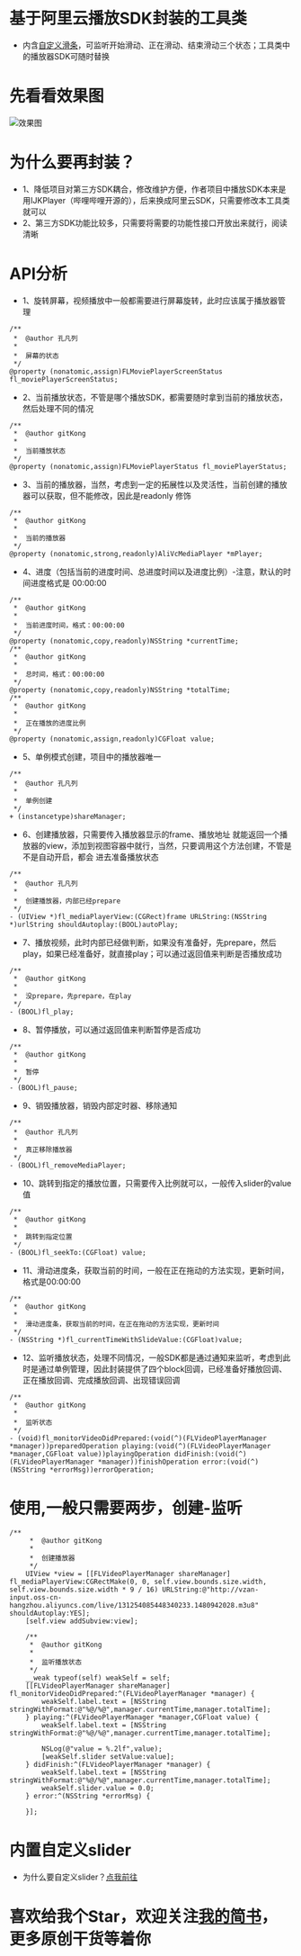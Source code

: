 # 基于阿里云播放SDK封装的工具类
- 内含[自定义滑条](https://github.com/gitkong/FLSlider)，可监听开始滑动、正在滑动、结束滑动三个状态；工具类中的播放器SDK可随时替换

# 先看看效果图
![效果图](http://upload-images.jianshu.io/upload_images/1085031-1672aa5a25f5d43b.gif?imageMogr2/auto-orient/strip)

# 为什么要再封装？
- 1、降低项目对第三方SDK耦合，修改维护方便，作者项目中播放SDK本来是用IJKPlayer（哔哩哔哩开源的），后来换成阿里云SDK，只需要修改本工具类就可以
- 2、第三方SDK功能比较多，只需要将需要的功能性接口开放出来就行，阅读清晰

# API分析
- 1、旋转屏幕，视频播放中一般都需要进行屏幕旋转，此时应该属于播放器管理

```
/**
 *  @author 孔凡列
 *
 *  屏幕的状态
 */
@property (nonatomic,assign)FLMoviePlayerScreenStatus fl_moviePlayerScreenStatus;
```

- 2、当前播放状态，不管是哪个播放SDK，都需要随时拿到当前的播放状态，然后处理不同的情况
```
/**
 *  @author gitKong
 *
 *  当前播放状态
 */
@property (nonatomic,assign)FLMoviePlayerStatus fl_moviePlayerStatus;
```

- 3、当前的播放器，当然，考虑到一定的拓展性以及灵活性，当前创建的播放器可以获取，但不能修改，因此是readonly 修饰
```
/**
 *  @author gitKong
 *
 *  当前的播放器
 */
@property (nonatomic,strong,readonly)AliVcMediaPlayer *mPlayer;
```

- 4、进度（包括当前的进度时间、总进度时间以及进度比例）-注意，默认的时间进度格式是 00:00:00
```
/**
 *  @author gitKong
 *
 *  当前进度时间，格式：00:00:00
 */
@property (nonatomic,copy,readonly)NSString *currentTime;
/**
 *  @author gitKong
 *
 *  总时间，格式：00:00:00
 */
@property (nonatomic,copy,readonly)NSString *totalTime;
/**
 *  @author gitKong
 *
 *  正在播放的进度比例
 */
@property (nonatomic,assign,readonly)CGFloat value;
```

- 5、单例模式创建，项目中的播放器唯一

```
/**
 *  @author 孔凡列
 *
 *  单例创建
 */
+ (instancetype)shareManager;
```

- 6、创建播放器，只需要传入播放器显示的frame、播放地址 就能返回一个播放器的view，添加到视图容器中就行，当然，只要调用这个方法创建，不管是不是自动开启，都会 进去准备播放状态

```
/**
 *  @author 孔凡列
 *
 *  创建播放器，内部已经prepare
 */
- (UIView *)fl_mediaPlayerView:(CGRect)frame URLString:(NSString *)urlString shouldAutoplay:(BOOL)autoPlay;
```

- 7、播放视频，此时内部已经做判断，如果没有准备好，先prepare，然后play，如果已经准备好，就直接play；可以通过返回值来判断是否播放成功

```
/**
 *  @author gitKong
 *
 *  没prepare，先prepare，在play
 */
- (BOOL)fl_play;
```

- 8、暂停播放，可以通过返回值来判断暂停是否成功

```
/**
 *  @author gitKong
 *
 *  暂停
 */
- (BOOL)fl_pause;
```

- 9、销毁播放器，销毁内部定时器、移除通知
```
/**
 *  @author 孔凡列
 *
 *  真正移除播放器
 */
- (BOOL)fl_removeMediaPlayer;
```

- 10、跳转到指定的播放位置，只需要传入比例就可以，一般传入slider的value值

```
/**
 *  @author gitKong
 *
 *  跳转到指定位置
 */
- (BOOL)fl_seekTo:(CGFloat) value;
```

- 11、滑动进度条，获取当前的时间，一般在正在拖动的方法实现，更新时间，格式是00:00:00

```
/**
 *  @author gitKong
 *
 *  滑动进度条，获取当前的时间，在正在拖动的方法实现，更新时间
 */
- (NSString *)fl_currentTimeWithSlideValue:(CGFloat)value;
```

- 12、监听播放状态，处理不同情况，一般SDK都是通过通知来监听，考虑到此时是通过单例管理，因此封装提供了四个block回调，已经准备好播放回调、正在播放回调、完成播放回调、出现错误回调

```
/**
 *  @author gitKong
 *
 *  监听状态
 */
- (void)fl_monitorVideoDidPrepared:(void(^)(FLVideoPlayerManager *manager))preparedOperation playing:(void(^)(FLVideoPlayerManager *manager,CGFloat value))playingOperation didFinish:(void(^)(FLVideoPlayerManager *manager))finishOperation error:(void(^)(NSString *errorMsg))errorOperation;
```

# 使用,一般只需要两步，创建-监听

```
/**
     *  @author gitKong
     *
     *  创建播放器
     */
    UIView *view = [[FLVideoPlayerManager shareManager] fl_mediaPlayerView:CGRectMake(0, 0, self.view.bounds.size.width, self.view.bounds.size.width * 9 / 16) URLString:@"http://vzan-input.oss-cn-hangzhou.aliyuncs.com/live/131254085448340233.1480942028.m3u8" shouldAutoplay:YES];
    [self.view addSubview:view];
    
    /**
     *  @author gitKong
     *
     *  监听播放状态
     */
    __weak typeof(self) weakSelf = self;
    [[FLVideoPlayerManager shareManager] fl_monitorVideoDidPrepared:^(FLVideoPlayerManager *manager) {
        weakSelf.label.text = [NSString stringWithFormat:@"%@/%@",manager.currentTime,manager.totalTime];
    } playing:^(FLVideoPlayerManager *manager,CGFloat value) {
        weakSelf.label.text = [NSString stringWithFormat:@"%@/%@",manager.currentTime,manager.totalTime];
        
        NSLog(@"value = %.2lf",value);
        [weakSelf.slider setValue:value];
    } didFinish:^(FLVideoPlayerManager *manager) {
        weakSelf.label.text = [NSString stringWithFormat:@"%@/%@",manager.currentTime,manager.totalTime];
        weakSelf.slider.value = 0.0;
    } error:^(NSString *errorMsg) {
        
    }];
```

# 内置自定义slider
- 为什么要自定义slider？[点我前往](https://github.com/gitkong/FLSlider)

# 喜欢给我个Star，欢迎关注[我的简书](http://www.jianshu.com/users/fe5700cfb223/latest_articles)，更多原创干货等着你

